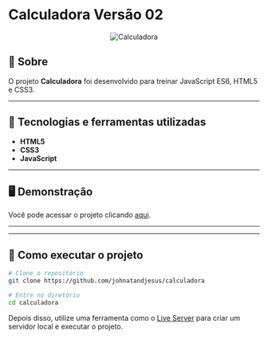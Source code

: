 # Calculadora Versão 02

<p align="center">
	<img src="https://i.imgur.com/6EjlqEm.png" alt="Calculadora" title="Calculadora">
</p>

## 📖 Sobre

O projeto **Calculadora** foi desenvolvido para treinar JavaScript ES6, HTML5 e CSS3.  

---

## 🚀 Tecnologias e ferramentas utilizadas

- **HTML5**
- **CSS3**
- **JavaScript**

---

## 🖥️ Demonstração

Você pode acessar o projeto clicando [aqui](https://johnatandjesus.github.io/calculadora/).

---


---

## 🔧 Como executar o projeto

```bash
# Clone o repositório
git clone https://github.com/johnatandjesus/calculadora

# Entre no diretório
cd calculadora
```

Depois disso, utilize uma ferramenta como o [Live Server](https://marketplace.visualstudio.com/items?itemName=ritwickdey.LiveServer) para criar um servidor local e executar o projeto.
